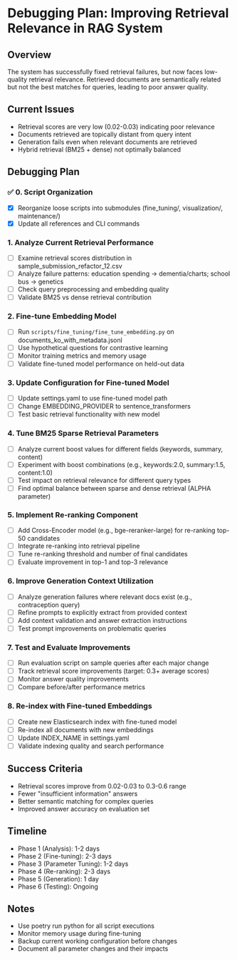 # Debugging Plan: Improving Retrieval Relevance in RAG System

## Overview
The system has successfully fixed retrieval failures, but now faces low-quality retrieval relevance. Retrieved documents are semantically related but not the best matches for queries, leading to poor answer quality.

## Current Issues
- Retrieval scores are very low (0.02-0.03) indicating poor relevance
- Documents retrieved are topically distant from query intent
- Generation fails even when relevant documents are retrieved
- Hybrid retrieval (BM25 + dense) not optimally balanced

## Debugging Plan

### ✅ 0. Script Organization
- [x] Reorganize loose scripts into submodules (fine_tuning/, visualization/, maintenance/)
- [x] Update all references and CLI commands

### 1. Analyze Current Retrieval Performance
- [ ] Examine retrieval scores distribution in sample_submission_refactor_12.csv
- [ ] Analyze failure patterns: education spending → dementia/charts; school bus → genetics
- [ ] Check query preprocessing and embedding quality
- [ ] Validate BM25 vs dense retrieval contribution

### 2. Fine-tune Embedding Model
- [ ] Run `scripts/fine_tuning/fine_tune_embedding.py` on documents_ko_with_metadata.jsonl
- [ ] Use hypothetical questions for contrastive learning
- [ ] Monitor training metrics and memory usage
- [ ] Validate fine-tuned model performance on held-out data

### 3. Update Configuration for Fine-tuned Model
- [ ] Update settings.yaml to use fine-tuned model path
- [ ] Change EMBEDDING_PROVIDER to sentence_transformers
- [ ] Test basic retrieval functionality with new model

### 4. Tune BM25 Sparse Retrieval Parameters
- [ ] Analyze current boost values for different fields (keywords, summary, content)
- [ ] Experiment with boost combinations (e.g., keywords:2.0, summary:1.5, content:1.0)
- [ ] Test impact on retrieval relevance for different query types
- [ ] Find optimal balance between sparse and dense retrieval (ALPHA parameter)

### 5. Implement Re-ranking Component
- [ ] Add Cross-Encoder model (e.g., bge-reranker-large) for re-ranking top-50 candidates
- [ ] Integrate re-ranking into retrieval pipeline
- [ ] Tune re-ranking threshold and number of final candidates
- [ ] Evaluate improvement in top-1 and top-3 relevance

### 6. Improve Generation Context Utilization
- [ ] Analyze generation failures where relevant docs exist (e.g., contraception query)
- [ ] Refine prompts to explicitly extract from provided context
- [ ] Add context validation and answer extraction instructions
- [ ] Test prompt improvements on problematic queries

### 7. Test and Evaluate Improvements
- [ ] Run evaluation script on sample queries after each major change
- [ ] Track retrieval score improvements (target: 0.3+ average scores)
- [ ] Monitor answer quality improvements
- [ ] Compare before/after performance metrics

### 8. Re-index with Fine-tuned Embeddings
- [ ] Create new Elasticsearch index with fine-tuned model
- [ ] Re-index all documents with new embeddings
- [ ] Update INDEX_NAME in settings.yaml
- [ ] Validate indexing quality and search performance

## Success Criteria
- Retrieval scores improve from 0.02-0.03 to 0.3-0.6 range
- Fewer "insufficient information" answers
- Better semantic matching for complex queries
- Improved answer accuracy on evaluation set

## Timeline
- Phase 1 (Analysis): 1-2 days
- Phase 2 (Fine-tuning): 2-3 days
- Phase 3 (Parameter Tuning): 1-2 days
- Phase 4 (Re-ranking): 2-3 days
- Phase 5 (Generation): 1 day
- Phase 6 (Testing): Ongoing

## Notes
- Use poetry run python for all script executions
- Monitor memory usage during fine-tuning
- Backup current working configuration before changes
- Document all parameter changes and their impacts